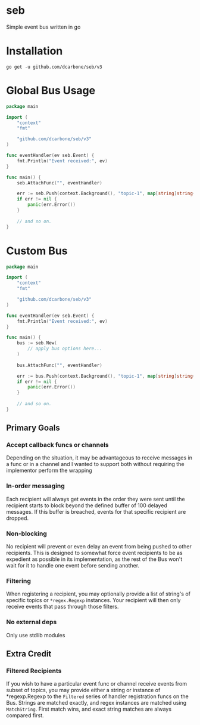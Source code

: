 # seb
Simple event bus written in go

# Installation

```shell
go get -u github.com/dcarbone/seb/v3
```

# Global Bus Usage

```go
package main

import (
	"context"
	"fmt"

	"github.com/dcarbone/seb/v3"
)

func eventHandler(ev seb.Event) {
	fmt.Println("Event received:", ev)
}

func main() {
	seb.AttachFunc("", eventHandler)

	err := seb.Push(context.Background(), "topic-1", map[string]string{"hello": "dave"})
	if err != nil {
		panic(err.Error())
    }
	
	// and so on.
}

```

# Custom Bus

```go
package main

import (
	"context"
	"fmt"

	"github.com/dcarbone/seb/v3"
)

func eventHandler(ev seb.Event) {
	fmt.Println("Event received:", ev)
}

func main() {
	bus := seb.New(
		// apply bus options here...
	)
	
	bus.AttachFunc("", eventHandler)

	err := bus.Push(context.Background(), "topic-1", map[string]string{"hello": "dave"})
	if err != nil {
		panic(err.Error())
    }
	
	// and so on.
}
```

## Primary Goals

### Accept callback funcs or channels
Depending on the situation, it may be advantageous to receive messages in a func or in a channel and I wanted to support
both without requiring the implementor perform the wrapping

### In-order messaging
Each recipient will always get events in the order they were sent until the recipient starts to block beyond the defined
buffer of 100 delayed messages.  If this buffer is breached, events for that specific recipient are dropped.

### Non-blocking
No recipient will prevent or even delay an event from being pushed to other recipients.  This is designed to somewhat
force event recipients to be as expedient as possible in its implementation, as the rest of the Bus won't
wait for it to handle one event before sending another. 

### Filtering
When registering a recipient, you may optionally provide a list of string's of specific topics or `*regex.Regexp`
instances.  Your recipient will then only receive events that pass through those filters.

### No external deps
Only use stdlib modules

## Extra Credit

### Filtered Recipients

If you wish to have a particular event func or channel receive events from subset of topics, you may provide either a string or instance 
of *regexp.Regexp to the `Filtered` series of handler registration funcs on the Bus.  Strings are matched exactly, and regex instances
are matched using `MatchString`.  First match wins, and exact string matches are always compared first.

